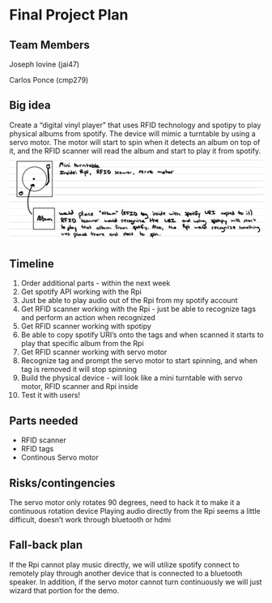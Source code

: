 # Final Project Plan

## Team Members
Joseph Iovine (jai47)

Carlos Ponce (cmp279)

## Big idea
Create a “digital vinyl player” that uses RFID technology and spotipy to play physical albums from spotify. The device will mimic a turntable by using a servo motor. The motor will start to spin when it detects an album on top of it, and the RFID scanner will read the album and start to play it from spotify.
![Final Project Sketch](iddfinal.jpeg)

## Timeline
1. Order additional parts - within the next week
2. Get spotify API working with the Rpi
3. Just be able to play audio out of the Rpi from my spotify account
4. Get RFID scanner working with the Rpi - just be able to recognize tags and perform an action when recognized
5. Get RFID scanner working with spotipy
6. Be able to copy spotify URI’s onto the tags and when scanned it starts to play that specific album from the Rpi
7. Get RFID scanner working with servo motor
8. Recognize tag and prompt the servo motor to start spinning, and when tag is removed it will stop spinning
9. Build the physical device - will look like a mini turntable with servo motor, RFID scanner and Rpi inside
10. Test it with users!


## Parts needed
* RFID scanner
* RFID tags
* Continous Servo motor


## Risks/contingencies
The servo motor only rotates 90 degrees, need to hack it to make it a continuous rotation device
Playing audio directly from the Rpi seems a little difficult, doesn’t work through bluetooth or hdmi


## Fall-back plan
If the Rpi cannot play music directly, we will utilize spotify connect to remotely play through another device that is connected to a bluetooth speaker. In addition, if the servo motor cannot turn continuously we will just wizard that portion for the demo.